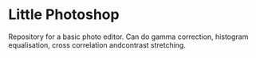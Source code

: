 # Little Photoshop
Repository for a basic photo editor. Can do gamma correction, histogram equalisation, cross correlation andcontrast stretching.
